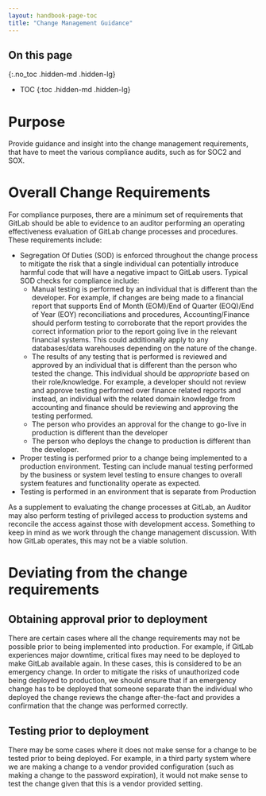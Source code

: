 ```yaml
---
layout: handbook-page-toc
title: "Change Management Guidance"
---
```


## On this page
{:.no_toc .hidden-md .hidden-lg}

- TOC
{:toc .hidden-md .hidden-lg}

# Purpose
Provide guidance and insight into the change management requirements, that have to meet the various compliance audits, such as for SOC2 and SOX.

# Overall Change Requirements
For compliance purposes, there are a minimum set of requirements that GitLab should be able to evidence to an auditor performing an operating effectiveness evaluation of GitLab change processes and procedures. These requirements include:
* Segregation Of Duties (SOD) is enforced throughout the change process to mitigate the risk that a single individual can potentially introduce harmful code that will have a negative impact to GitLab users. Typical SOD checks for compliance include:
     * Manual testing is performed by an individual that is different than the developer. For example, if changes are being made to a financial report that supports End of Month (EOM)/End of Quarter (EOQ)/End of Year (EOY) reconciliations and procedures, Accounting/Finance should perform testing to corroborate that the report provides the correct information prior to the report going live in the relevant financial systems. This could additionally apply to any databases/data warehouses depending on the nature of the change.
     * The results of any testing that is performed is reviewed and approved by an individual that is different than the person who tested the change. This individual should be *appropriate* based on their role/knowledge. For example, a developer should not review and approve testing performed over finance related reports and instead, an individual with the related domain knowledge from accounting and finance should be reviewing and approving the testing performed.
     * The person who provides an approval for the change to go-live in production is different than the developer
     * The person who deploys the change to production is different than the developer.
* Proper testing is performed prior to a change being implemented to a production environment. Testing can include manual testing performed by the business or system level testing to ensure changes to overall system features and functionality operate as expected.
* Testing is performed in an environment that is separate from Production

As a supplement to evaluating the change processes at GitLab, an Auditor may also perform testing of privileged access to production systems and reconcile the access against those with development access. Something to keep in mind as we work through the change management discussion. With how GitLab operates, this may not be a viable solution. 

# Deviating from the change requirements
## Obtaining approval prior to deployment
There are certain cases where all the change requirements may not be possible prior to being implemented into production. For example, if GitLab experiences major downtime, critical fixes may need to be deployed to make GitLab available again. In these cases,  this is considered to be an emergency change. In order to mitigate the risks of unauthorized code being deployed to production, we should ensure that if an emergency change has to be deployed that someone separate than the individual who deployed the change reviews the change after-the-fact and provides a confirmation that the change was performed correctly. 

## Testing prior to deployment
There may be some cases where it does not make sense for a change to be tested prior to being deployed. For example, in a third party system where we are making a change to a vendor provided configuration (such as making a change to the password expiration), it would not make sense to test the change given that this is a vendor provided setting.
